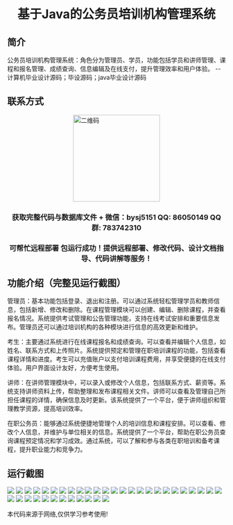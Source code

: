<p><h1 align="center">基于Java的公务员培训机构管理系统</h1></p>

## 简介
公务员培训机构管理系统：角色分为管理员、学员，功能包括学员和讲师管理、课程和报名管理、成绩查询、信息编辑及在线支付，提升管理效率和用户体验。    --计算机毕业设计源码；毕设源码；java毕业设计源码


## 联系方式
<img src="https://bs-1329754181.cos.ap-shanghai.myqcloud.com/wx.jpg" alt="二维码" style="display: block; margin: 0 auto;" width="200px">
<p><h3 align="center">获取完整代码与数据库文件 + 微信：bysj5151 QQ: 86050149 QQ群: 783742310</h3></p>
<p><h3 align="center">可帮忙远程部署 包运行成功！提供远程部署、修改代码、设计文档指导、代码讲解等服务！</h3></p>

## 功能介绍（完整见运行截图）
管理员：基本功能包括登录、退出和注册。可以通过系统轻松管理学员和教师信息，包括新增、修改和删除。在课程管理模块可以创建、编辑、删除课程，并查看报名情况。系统提供考试管理和公告管理功能，支持在线考试安排和重要信息发布。管理员还可以通过培训机构的各种模块进行信息的高效更新和维护。

考生：主要通过系统进行在线课程报名和成绩查询。可以查看并编辑个人信息，如姓名、联系方式和上传照片。系统提供预定和管理在职培训课程的功能，包括查看课程详情和进度。考生可以充值账户以支付培训课程费用，并享受便捷的在线支付体验。用户界面设计友好，方便考生使用。

讲师：在讲师管理模块中，可以录入或修改个人信息，包括联系方式、薪资等。系统支持讲师资料上传，帮助整理和发布课程相关文件。讲师可以查看及管理自己所担任课程的详情，确保信息及时更新。该系统提供了一个平台，便于讲师组织和管理教学资源，提高培训效率。

在职公务员：能够通过系统便捷地管理个人的培训信息和课程安排。可以查看、修改个人信息，并维护与单位相关的信息。系统提供了一个平台，帮助在职公务员查询课程预定情况和学习成效。通过系统，可以了解和参与各类在职培训和备考课程，提升职业能力和竞争力。


## 运行截图
![](https://bs-1329754181.cos.ap-shanghai.myqcloud.com/ssm/CivilServantTrainingInstitutionManagementSystem/img/001.jpg)
![](https://bs-1329754181.cos.ap-shanghai.myqcloud.com/ssm/CivilServantTrainingInstitutionManagementSystem/img/002.jpg)
![](https://bs-1329754181.cos.ap-shanghai.myqcloud.com/ssm/CivilServantTrainingInstitutionManagementSystem/img/003.jpg)
![](https://bs-1329754181.cos.ap-shanghai.myqcloud.com/ssm/CivilServantTrainingInstitutionManagementSystem/img/004.jpg)
![](https://bs-1329754181.cos.ap-shanghai.myqcloud.com/ssm/CivilServantTrainingInstitutionManagementSystem/img/005.jpg)
![](https://bs-1329754181.cos.ap-shanghai.myqcloud.com/ssm/CivilServantTrainingInstitutionManagementSystem/img/006.jpg)
![](https://bs-1329754181.cos.ap-shanghai.myqcloud.com/ssm/CivilServantTrainingInstitutionManagementSystem/img/007.jpg)
![](https://bs-1329754181.cos.ap-shanghai.myqcloud.com/ssm/CivilServantTrainingInstitutionManagementSystem/img/008.jpg)
![](https://bs-1329754181.cos.ap-shanghai.myqcloud.com/ssm/CivilServantTrainingInstitutionManagementSystem/img/009.jpg)
![](https://bs-1329754181.cos.ap-shanghai.myqcloud.com/ssm/CivilServantTrainingInstitutionManagementSystem/img/010.jpg)
![](https://bs-1329754181.cos.ap-shanghai.myqcloud.com/ssm/CivilServantTrainingInstitutionManagementSystem/img/011.jpg)
![](https://bs-1329754181.cos.ap-shanghai.myqcloud.com/ssm/CivilServantTrainingInstitutionManagementSystem/img/012.jpg)
![](https://bs-1329754181.cos.ap-shanghai.myqcloud.com/ssm/CivilServantTrainingInstitutionManagementSystem/img/013.jpg)
![](https://bs-1329754181.cos.ap-shanghai.myqcloud.com/ssm/CivilServantTrainingInstitutionManagementSystem/img/014.jpg)
![](https://bs-1329754181.cos.ap-shanghai.myqcloud.com/ssm/CivilServantTrainingInstitutionManagementSystem/img/015.jpg)
![](https://bs-1329754181.cos.ap-shanghai.myqcloud.com/ssm/CivilServantTrainingInstitutionManagementSystem/img/016.jpg)
![](https://bs-1329754181.cos.ap-shanghai.myqcloud.com/ssm/CivilServantTrainingInstitutionManagementSystem/img/017.jpg)
![](https://bs-1329754181.cos.ap-shanghai.myqcloud.com/ssm/CivilServantTrainingInstitutionManagementSystem/img/018.jpg)
![](https://bs-1329754181.cos.ap-shanghai.myqcloud.com/ssm/CivilServantTrainingInstitutionManagementSystem/img/019.jpg)
![](https://bs-1329754181.cos.ap-shanghai.myqcloud.com/ssm/CivilServantTrainingInstitutionManagementSystem/img/020.jpg)
![](https://bs-1329754181.cos.ap-shanghai.myqcloud.com/ssm/CivilServantTrainingInstitutionManagementSystem/img/021.jpg)
![](https://bs-1329754181.cos.ap-shanghai.myqcloud.com/ssm/CivilServantTrainingInstitutionManagementSystem/img/022.jpg)
![](https://bs-1329754181.cos.ap-shanghai.myqcloud.com/ssm/CivilServantTrainingInstitutionManagementSystem/img/023.jpg)
![](https://bs-1329754181.cos.ap-shanghai.myqcloud.com/ssm/CivilServantTrainingInstitutionManagementSystem/img/024.jpg)
![](https://bs-1329754181.cos.ap-shanghai.myqcloud.com/ssm/CivilServantTrainingInstitutionManagementSystem/img/025.jpg)
![](https://bs-1329754181.cos.ap-shanghai.myqcloud.com/ssm/CivilServantTrainingInstitutionManagementSystem/img/026.jpg)
![](https://bs-1329754181.cos.ap-shanghai.myqcloud.com/ssm/CivilServantTrainingInstitutionManagementSystem/img/027.jpg)
![](https://bs-1329754181.cos.ap-shanghai.myqcloud.com/ssm/CivilServantTrainingInstitutionManagementSystem/img/028.jpg)
![](https://bs-1329754181.cos.ap-shanghai.myqcloud.com/ssm/CivilServantTrainingInstitutionManagementSystem/img/029.jpg)
![](https://bs-1329754181.cos.ap-shanghai.myqcloud.com/ssm/CivilServantTrainingInstitutionManagementSystem/img/030.jpg)
![](https://bs-1329754181.cos.ap-shanghai.myqcloud.com/ssm/CivilServantTrainingInstitutionManagementSystem/img/031.jpg)
![](https://bs-1329754181.cos.ap-shanghai.myqcloud.com/ssm/CivilServantTrainingInstitutionManagementSystem/img/032.jpg)
![](https://bs-1329754181.cos.ap-shanghai.myqcloud.com/ssm/CivilServantTrainingInstitutionManagementSystem/img/033.jpg)
![](https://bs-1329754181.cos.ap-shanghai.myqcloud.com/ssm/CivilServantTrainingInstitutionManagementSystem/img/034.jpg)
![](https://bs-1329754181.cos.ap-shanghai.myqcloud.com/ssm/CivilServantTrainingInstitutionManagementSystem/img/035.jpg)
![](https://bs-1329754181.cos.ap-shanghai.myqcloud.com/ssm/CivilServantTrainingInstitutionManagementSystem/img/036.jpg)
![](https://bs-1329754181.cos.ap-shanghai.myqcloud.com/ssm/CivilServantTrainingInstitutionManagementSystem/img/037.jpg)

<p>本代码来源于网络,仅供学习参考使用!</p>
